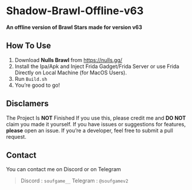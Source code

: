 # Shadow-Brawl-Offline-v63
**An offline version of Brawl Stars made for version v63**

## How To Use
1. Download **Nulls Brawl** from https://nulls.gg/
2. Install the Ipa/Apk and Inject Frida Gadget/Frida Server or use Frida Directly on Local Machine (for MacOS Users).
3. Run ``Build.sh``
4. You’re good to go!

## Disclamers
The Project Is **NOT** Finished
If you use this, please credit me and **DO NOT** claim you made it yourself.
If you have issues or suggestions for features, **please** open an issue.
If you’re a developer, feel free to submit a pull request.

## Contact
You can contact me on Discord or on Telegram
> Discord : ``soufgame__`` 
> Telegram : ``@soufgamev2``
